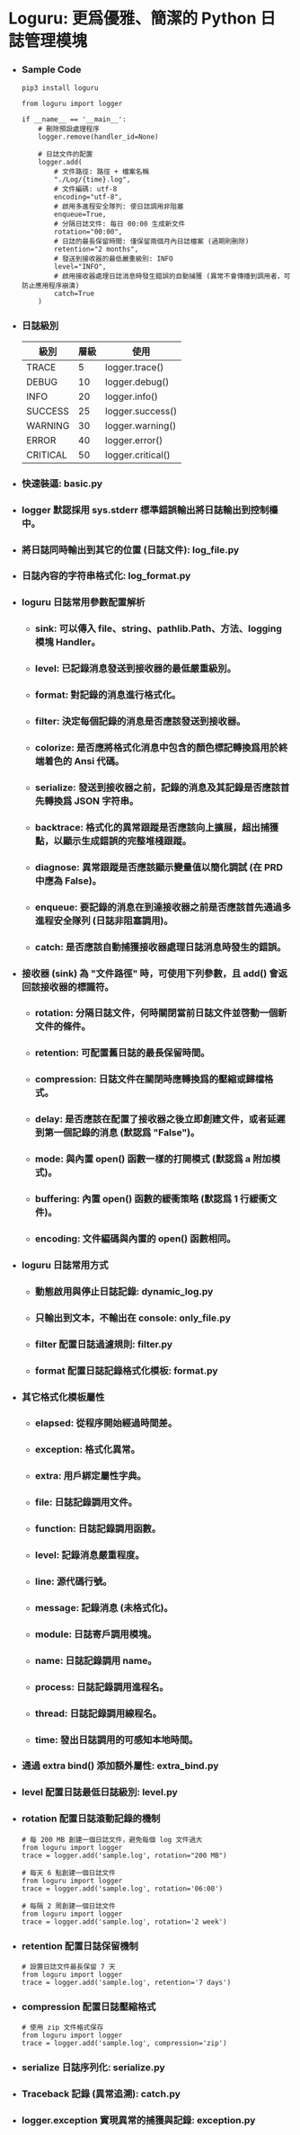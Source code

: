 Loguru: 更爲優雅、簡潔的 Python 日誌管理模塊
=====
* ### Sample Code
    ```
    pip3 install loguru
    ```
    ```
    from loguru import logger

    if __name__ == '__main__':
        # 刪除預設處理程序
        logger.remove(handler_id=None)

        # 日誌文件的配置
        logger.add(
            # 文件路徑: 路徑 + 檔案名稱
            "./Log/{time}.log",
            # 文件編碼: utf-8
            encoding="utf-8",
            # 啟用多進程安全隊列: 使日誌調用非阻塞
            enqueue=True,
            # 分隔日誌文件: 每日 00:00 生成新文件
            rotation="00:00",
            # 日誌的最長保留時間: 僅保留兩個月內日誌檔案 (過期則刪除)
            retention="2 months",
            # 發送到接收器的最低嚴重級別: INFO
            level="INFO",
            # 啟用接收器處理日誌消息時發生錯誤的自動捕獲 (異常不會傳播到調用者，可防止應用程序崩潰)
            catch=True
        )
    ```
* ### 日誌級別
    | 級別 | 層級 | 使用 |
    |-----------|-----|--------------------|
    | TRACE | 5 | logger.trace() |
    | DEBUG | 10 | logger.debug() |
    | INFO | 20 | logger.info() |
    | SUCCESS | 25 | logger.success() |
    | WARNING | 30 | logger.warning() |
    | ERROR | 40 | logger.error() |
    | CRITICAL | 50 | logger.critical() |
* ### 快速裝逼: basic.py
* ### logger 默認採用 sys.stderr 標準錯誤輸出將日誌輸出到控制檯中。
* ### 將日誌同時輸出到其它的位置 (日誌文件): log_file.py
* ### 日誌內容的字符串格式化: log_format.py
* ### loguru 日誌常用參數配置解析
    * ### sink: 可以傳入 file、string、pathlib.Path、方法、logging 模塊 Handler。
    * ### level: 已記錄消息發送到接收器的最低嚴重級別。
    * ### format: 對記錄的消息進行格式化。
    * ### filter: 決定每個記錄的消息是否應該發送到接收器。
    * ### colorize: 是否應將格式化消息中包含的顏色標記轉換爲用於終端着色的 Ansi 代碼。
    * ### serialize: 發送到接收器之前，記錄的消息及其記錄是否應該首先轉換爲 JSON 字符串。
    * ### backtrace: 格式化的異常跟蹤是否應該向上擴展，超出捕獲點，以顯示生成錯誤的完整堆棧跟蹤。
    * ### diagnose: 異常跟蹤是否應該顯示變量值以簡化調試 (在 PRD 中應為 False)。
    * ### enqueue: 要記錄的消息在到達接收器之前是否應該首先通過多進程安全隊列 (日誌非阻塞調用)。
    * ### catch: 是否應該自動捕獲接收器處理日誌消息時發生的錯誤。
* ### 接收器 (sink) 為 "文件路徑" 時，可使用下列參數，且 add() 會返回該接收器的標識符。
    * ### rotation: 分隔日誌文件，何時關閉當前日誌文件並啓動一個新文件的條件。
    * ### retention: 可配置舊日誌的最長保留時間。
    * ### compression: 日誌文件在關閉時應轉換爲的壓縮或歸檔格式。
    * ### delay: 是否應該在配置了接收器之後立即創建文件，或者延遲到第一個記錄的消息 (默認爲 "False")。
    * ### mode: 與內置 open() 函數一樣的打開模式 (默認爲 a 附加模式)。
    * ### buffering: 內置 open() 函數的緩衝策略 (默認爲 1 行緩衝文件)。
    * ### encoding: 文件編碼與內置的 open() 函數相同。
* ### loguru 日誌常用方式
    * ### 動態啟用與停止日誌記錄: dynamic_log.py
    * ### 只輸出到文本，不輸出在 console: only_file.py
    * ### filter 配置日誌過濾規則: filter.py
    * ### format 配置日誌記錄格式化模板: format.py
* ### 其它格式化模板屬性
    * ### elapsed: 從程序開始經過時間差。
    * ### exception: 格式化異常。
    * ### extra: 用戶綁定屬性字典。
    * ### file: 日誌記錄調用文件。
    * ### function: 日誌記錄調用函數。
    * ### level: 記錄消息嚴重程度。
    * ### line: 源代碼行號。
    * ### message: 記錄消息 (未格式化)。
    * ### module: 日誌寄戶調用模塊。
    * ### name: 日誌記錄調用 __name__。
    * ### process: 日誌記錄調用進程名。
    * ### thread: 日誌記錄調用線程名。
    * ### time: 發出日誌調用的可感知本地時間。
* ### 通過 extra bind() 添加額外屬性: extra_bind.py
* ### level 配置日誌最低日誌級別: level.py
* ### rotation 配置日誌滾動記錄的機制
    ```
    # 每 200 MB 創建一個日誌文件，避免每個 log 文件過大
    from loguru import logger
    trace = logger.add('sample.log', rotation="200 MB")

    # 每天 6 點創建一個日誌文件
    from loguru import logger
    trace = logger.add('sample.log', rotation='06:00')

    # 每隔 2 周創建一個日誌文件
    from loguru import logger
    trace = logger.add('sample.log', rotation='2 week')
    ```
* ### retention 配置日誌保留機制
    ```
    # 設置日誌文件最長保留 7 天
    from loguru import logger
    trace = logger.add('sample.log', retention='7 days')
    ```
* ### compression 配置日誌壓縮格式
    ```
    # 使用 zip 文件格式保存
    from loguru import logger
    trace = logger.add('sample.log', compression='zip')
    ```
* ### serialize 日誌序列化: serialize.py
* ### Traceback 記錄 (異常追溯): catch.py
* ### logger.exception 實現異常的捕獲與記錄: exception.py
<br />
